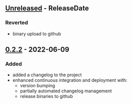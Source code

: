<!-- next-header -->

## [Unreleased] - ReleaseDate

### Reverted
- binary upload to github

## [0.2.2] - 2022-06-09

### Added
- added a changelog to the project
- enhanced continuous integration and deployment with:
  - version bumping
  - partially automated changelog management
  - release binaries to github

<!-- next-url -->
[Unreleased]: https://github.com/jj-style/stegosaurust/compare/v0.2.2...HEAD
[0.2.2]: https://github.com/jj-style/stegosaurust/compare/v0.2.1...v0.2.2